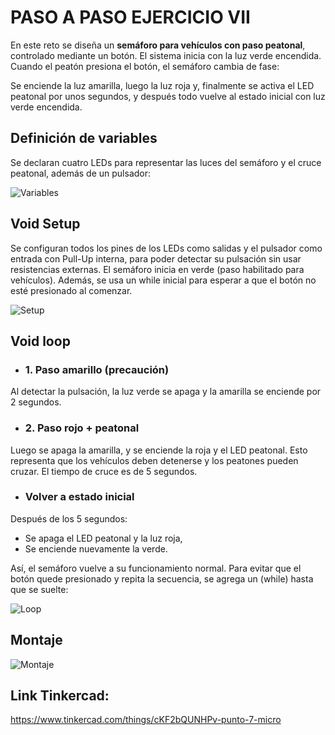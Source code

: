 # PASO A PASO EJERCICIO VII

En este reto se diseña un **semáforo para vehículos con paso peatonal**, controlado mediante un botón. El sistema inicia con la luz verde encendida. Cuando el peatón presiona el botón, el semáforo cambia de fase:

Se enciende la luz amarilla, luego la luz roja y, finalmente se activa el LED peatonal por unos segundos,
y después todo vuelve al estado inicial con luz verde encendida.

## Definición de variables  

Se declaran cuatro LEDs para representar las luces del semáforo y el cruce peatonal, además de un pulsador: 

![Variables](https://github.com/johanerre/RetosMicro/blob/main/EJERCICIOS%201/PUNTO%207/IMÁGENES/Captura%20de%20pantalla%202025-09-28%20223247.png)

## Void Setup

Se configuran todos los pines de los LEDs como salidas y el pulsador como entrada con Pull-Up interna, para poder detectar su pulsación sin usar resistencias externas. El semáforo inicia en verde (paso habilitado para vehículos). Además, se usa un while inicial para esperar a que el botón no esté presionado al comenzar.

![Setup](https://github.com/johanerre/RetosMicro/blob/main/EJERCICIOS%201/PUNTO%207/IMÁGENES/Captura%20de%20pantalla%202025-09-28%20223359.png)

## Void loop

* ###  1. Paso amarillo (precaución)

Al detectar la pulsación, la luz verde se apaga y la amarilla se enciende por 2 segundos.

* ### 2. Paso rojo + peatonal

Luego se apaga la amarilla, y se enciende la roja y el LED peatonal. Esto representa que los vehículos deben detenerse y los peatones pueden cruzar. El tiempo de cruce es de 5 segundos.

* ### Volver a estado inicial

Después de los 5 segundos:

- Se apaga el LED peatonal y la luz roja,
- Se enciende nuevamente la verde.

Así, el semáforo vuelve a su funcionamiento normal. Para evitar que el botón quede presionado y repita la secuencia, se agrega un (while) hasta que se suelte:

![Loop](https://github.com/johanerre/RetosMicro/blob/main/EJERCICIOS%201/PUNTO%207/IMÁGENES/Captura%20de%20pantalla%202025-09-28%20223415.png)

## Montaje

![Montaje](https://github.com/johanerre/RetosMicro/blob/main/EJERCICIOS%201/PUNTO%207/IMÁGENES/Captura%20de%20pantalla%202025-09-28%20223432.png)

## Link Tinkercad:

https://www.tinkercad.com/things/cKF2bQUNHPv-punto-7-micro